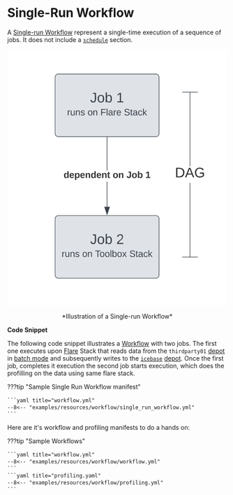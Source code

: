 # Single-Run Workflow

A [Single-run Workflow](/resources/core_concepts/#single-run-workflow) represent a single-time execution of a sequence of jobs. It does not include a [`schedule`](/resources/workflow/configuration/#schedule) section.

<center>

![Illustration of a Single-run Workflow](/resources/workflow/sample_workflow.svg)

</center>

<center> *Illustration of a Single-run Workflow*</center>

**Code Snippet**

The following code snippet illustrates a [Workflow](/resources/workflow/) with two jobs. The first one executes upon [Flare](/resources/stacks/flare/) Stack that reads data from the `thirdparty01` [depot](/resources/depot/) in [batch mode](/resources/stacks/flare/case_scenario/#batch-jobs) and subsequently writes to the [`icebase`](/resources/depot/icebase/) [depot](/resources/depot/). Once the first job, completes it execution the second job starts execution, which does the profilling on the data using same flare stack.

???tip "Sample Single Run Workflow manifest"

    ```yaml title="workflow.yml"
    --8<-- "examples/resources/workflow/single_run_workflow.yml"
    ```


Here are it's workflow and profiling manifests to do a hands on:

???tip "Sample Workflows"

    ```yaml title="workflow.yml"
    --8<-- "examples/resources/workflow/workflow.yml"
    ```
    ```yaml title="profiling.yaml"
    --8<-- "examples/resources/workflow/profiling.yml"
    ```

